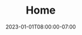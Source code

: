 ---
title: 'Home'
date: 2023-01-01T08:00:00-07:00
draft: false

################ Hero
hero:
    title: "Deploy to Nomad with confidence. No DIY required"
    content: "Nomatron is the control plane for Nomad.  Secure, Git-driven, and built to scale."
    image: "images/dash-ss.png"
    cta_btn: 
        label: Join the Waitlist
        link: /waitlist/


################ Problem
problem:
    title: "Built on Nomad. Simplified by Nomatron."
    content: "HashiCorp Nomad is a powerful scheduler, trusted by teams to run applications at scale. But getting from a job file in Git to a secure, repeatable deployment process often requires teams to build their own tooling. As organisations grow, managing multiple environments, clusters, and approval workflows becomes increasingly complex."
    image: "images/problem-diagram.png"


################ Enterprise
enterprise:
    title: "Take the complexity out of deploying to Nomad"
    content: "Nomatron gives you a Terraform Cloud–like experience for Nomad, with everything you need to move faster and stay in control: <br><br><b>Git-driven deployments</b><br><br> <b>Self-service job templates</b> - Developers don’t need to write per environment Nomad jobs<br><br> <b>Variable injection & secrets support</b> - Manage job configuration cleanly and securely<br><br> <b>Real-time deployment visibility</b> - Clear status of every job (success, failed, in-progress)"
    image: "images/enterprise-diagram.png"
    cards_section:
      title: "Enterprise-ready from day one"
      content: "Nomatron gives organisations the governance, security, and control they need to run Nomad at scale — without building it all in-house."
    ################ Cards Note: Visit https://iconoir.com/ for icons
    cards:
        - icon: "group"
          title: "Multi-tenancy"
          content: "Isolate teams and projects within a single platform."
        - icon: "badge-check"
          title: "Fine-grained RBAC"
          content: "Control exactly who can deploy, promote, and approve."
        - icon: "link"
          title: "Multi-cluster support"
          content: "Operate across regions, datacenters, and environments"
        - icon: "network"
          title: "Promotion workflows"
          content: "Move from dev → staging → production with approval gates"
        - icon: "pc-firewall"
          title: "Agents for private clusters"
          content: "Secure access into Nomad environments behind firewalls"
        - icon: "database-script"
          title: "Audit logs"
          content: "Full visibility into who did what, when."



################ Vision
vision:
    title: "Made for teams like yours"
    content: "Whether you’re a platform team building guardrails, an engineering leader driving governance, or a developer who just wants to ship code — Nomatron makes deploying to Nomad simple, secure, and scalable."
    image: "images/team.png"
    extra_content:
      title: "Our vision. One workflow, any runtime"
      content: >-
        Nomatron’s mission is to save platform teams time and reduce operational costs by unifying deployments into a single workflow.<br><br>
        We’re starting with Nomad — but the same simplicity will power deployments across runtimes in the future.<br><br>
        Imagine a world where:<br>
        <ul class="ml-10 mt-3 list-disc">
          <li>Every deployment, no matter the runtime, follows the same trusted workflow.</li><br>
          <li>Platform teams spend less time maintaining bespoke scripts and more time enabling developers.</li><br>
          <li>Security, governance, and auditability are built in, not bolted on.</li><br>
          <li>Developers move faster because complexity is abstracted away.</li><br><br>
        </ul>
        Nomatron is building the future of application delivery: flexible, secure, and runtime-agnostic.


################ CTA
cta:
    title: "Start simplifying your Nomad workflows today"
    button:
        label: "Join the Waitlist"
        link: /waitlist/
---